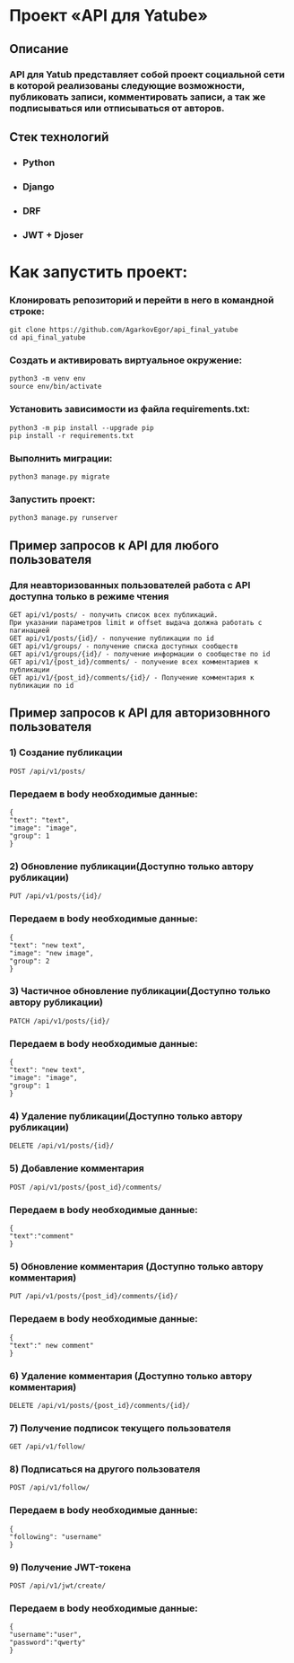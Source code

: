 # Проект «API для Yatube»
## Описание
### API для Yatub представляет собой проект социальной сети в которой реализованы следующие возможности, публиковать записи, комментировать записи, а так же подписываться или отписываться от авторов.
## Стек технологий
- ### Python 
- ### Django 
- ### DRF
- ### JWT + Djoser
# Как запустить проект:
### Клонировать репозиторий и перейти в него в командной строке:
    git clone https://github.com/AgarkovEgor/api_final_yatube
    cd api_final_yatube
### Cоздать и активировать виртуальное окружение:
    python3 -m venv env
    source env/bin/activate
### Установить зависимости из файла requirements.txt:
    python3 -m pip install --upgrade pip
    pip install -r requirements.txt
### Выполнить миграции:
    python3 manage.py migrate
### Запустить проект:
    python3 manage.py runserver
## Пример запросов к API для любого пользователя
### Для неавторизованных пользователей работа с API доступна только в режиме чтения
    GET api/v1/posts/ - получить список всех публикаций.
    При указании параметров limit и offset выдача должна работать с пагинацией
    GET api/v1/posts/{id}/ - получение публикации по id
    GET api/v1/groups/ - получение списка доступных сообществ
    GET api/v1/groups/{id}/ - получение информации о сообществе по id
    GET api/v1/{post_id}/comments/ - получение всех комментариев к публикации
    GET api/v1/{post_id}/comments/{id}/ - Получение комментария к публикации по id
## Пример запросов к API для авторизовнного пользователя
### 1) Создание публикации
    POST /api/v1/posts/
### Передаем в body необходимые данные:
    {
    "text": "text",
    "image": "image",
    "group": 1
    }
### 2) Обновление публикации(Доступно только автору рубликации)
    PUT /api/v1/posts/{id}/
### Передаем в body необходимые данные:
    {
    "text": "new text",
    "image": "new image",
    "group": 2
    }
### 3) Частичное обновление публикации(Доступно только автору рубликации)
    PATCH /api/v1/posts/{id}/
### Передаем в body необходимые данные:
    {
    "text": "new text",
    "image": "image",
    "group": 1
    }
### 4) Удаление публикации(Доступно только автору рубликации)
    DELETE /api/v1/posts/{id}/
### 5) Добавление комментария
    POST /api/v1/posts/{post_id}/comments/
### Передаем в body необходимые данные:
    {
    "text":"comment"
    }
### 5) Обновление комментария (Доступно только автору комментария)
    PUT /api/v1/posts/{post_id}/comments/{id}/
### Передаем в body необходимые данные:
    {
    "text":" new comment"
    }
### 6) Удаление комментария (Доступно только автору комментария)
    DELETE /api/v1/posts/{post_id}/comments/{id}/
### 7) Получение подписок текущего пользователя
    GET /api/v1/follow/
### 8) Подписаться на другого пользователя
    POST /api/v1/follow/
### Передаем в body необходимые данные:
    {
    "following": "username"
    }
### 9) Получение JWT-токена
    POST /api/v1/jwt/create/
### Передаем в body необходимые данные:
    {
    "username":"user",
    "password":"qwerty"
    }
